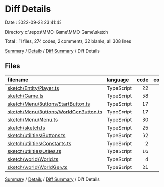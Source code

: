 # Diff Details

Date : 2022-09-28 23:41:42

Directory c:\\repos\\MMO-Game\\MMO-Game\\sketch

Total : 11 files,  274 codes, 2 comments, 32 blanks, all 308 lines

[Summary](results.md) / [Details](details.md) / [Diff Summary](diff.md) / Diff Details

## Files
| filename | language | code | comment | blank | total |
| :--- | :--- | ---: | ---: | ---: | ---: |
| [sketch/Entity/Player.ts](/sketch/Entity/Player.ts) | TypeScript | 22 | 0 | 1 | 23 |
| [sketch/Game.ts](/sketch/Game.ts) | TypeScript | 58 | 0 | 8 | 66 |
| [sketch/Menu/Buttons/StartButton.ts](/sketch/Menu/Buttons/StartButton.ts) | TypeScript | 17 | 1 | 3 | 21 |
| [sketch/Menu/Buttons/WorldGenButton.ts](/sketch/Menu/Buttons/WorldGenButton.ts) | TypeScript | 17 | 1 | 3 | 21 |
| [sketch/Menu/Menu.ts](/sketch/Menu/Menu.ts) | TypeScript | 30 | 0 | 3 | 33 |
| [sketch/sketch.ts](/sketch/sketch.ts) | TypeScript | 25 | 0 | 0 | 25 |
| [sketch/utilities/Buttons.ts](/sketch/utilities/Buttons.ts) | TypeScript | 62 | 0 | 7 | 69 |
| [sketch/utilities/Constants.ts](/sketch/utilities/Constants.ts) | TypeScript | 2 | 0 | 1 | 3 |
| [sketch/utilities/Utiles.ts](/sketch/utilities/Utiles.ts) | TypeScript | 16 | 0 | 1 | 17 |
| [sketch/world/World.ts](/sketch/world/World.ts) | TypeScript | 4 | 0 | 2 | 6 |
| [sketch/world/WorldGen.ts](/sketch/world/WorldGen.ts) | TypeScript | 21 | 0 | 3 | 24 |

[Summary](results.md) / [Details](details.md) / [Diff Summary](diff.md) / Diff Details